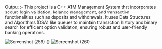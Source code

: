 Output :-
This project is a C++ ATM Management System that incorporates secure login validation, balance management, and transaction functionalities such as deposits and withdrawals. It uses Data Structures and Algorithms (DSA) like queues to maintain transaction history and binary search for efficient option validation, ensuring robust and user-friendly banking operations.

![Screenshot (259)](https://github.com/user-attachments/assets/db0e9c8a-785d-4b04-b71f-b9e4d76c4409)
{}
![Screenshot (260)](https://github.com/user-attachments/assets/1a4a178e-14e7-47a5-9620-31e4c42696de)
